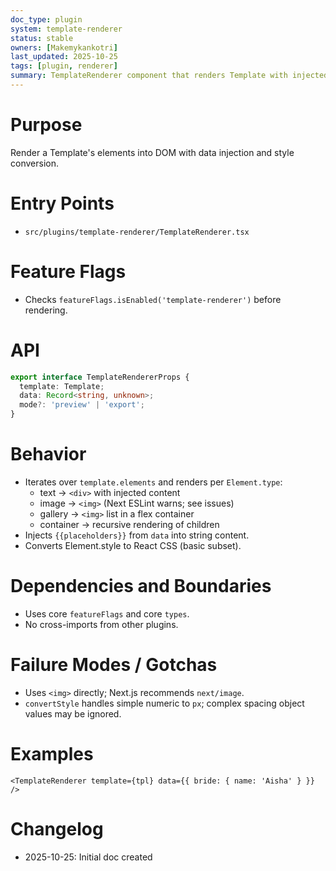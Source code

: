 ```yaml
---
doc_type: plugin
system: template-renderer
status: stable
owners: [Makemykankotri]
last_updated: 2025-10-25
tags: [plugin, renderer]
summary: TemplateRenderer component that renders Template with injected data and element style conversion.
---
```


# Purpose
Render a Template's elements into DOM with data injection and style conversion.

# Entry Points
- `src/plugins/template-renderer/TemplateRenderer.tsx`

# Feature Flags
- Checks `featureFlags.isEnabled('template-renderer')` before rendering.

# API
```ts
export interface TemplateRendererProps {
  template: Template;
  data: Record<string, unknown>;
  mode?: 'preview' | 'export';
}
```

# Behavior
- Iterates over `template.elements` and renders per `Element.type`:
  - text → `<div>` with injected content
  - image → `<img>` (Next ESLint warns; see issues)
  - gallery → `<img>` list in a flex container
  - container → recursive rendering of children
- Injects `{{placeholders}}` from `data` into string content.
- Converts Element.style to React CSS (basic subset).

# Dependencies and Boundaries
- Uses core `featureFlags` and core `types`.
- No cross-imports from other plugins.

# Failure Modes / Gotchas
- Uses `<img>` directly; Next.js recommends `next/image`.
- `convertStyle` handles simple numeric to `px`; complex spacing object values may be ignored.

# Examples
```tsx
<TemplateRenderer template={tpl} data={{ bride: { name: 'Aisha' } }} />
```

# Changelog
- 2025-10-25: Initial doc created

